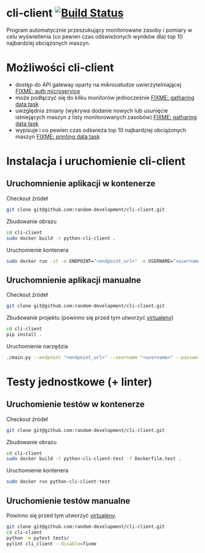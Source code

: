 # cli-client [![Build Status](https://travis-ci.org/random-development/cli-client.svg?branch=master)](https://travis-ci.org/random-development/cli-client)
Program automatycznie przeszukujący monitorowane zasoby i pomiary w celu wyświetlenia (co pewien czas odświeżonych wyników dla) top 10 najbardziej obciążonych maszyn.

# Możliwości cli-client
- dostęp do API gateway oparty na mikrousłudze uwierzytelniającej [FIXME: auth microservice]
- może podłączyć się do kilku monitorów jednocześnie [FIXME: gatharing data task]
- uwzględnia zmiany (wykrywa dodanie nowych lub usunięcie istniejących maszyn z listy monitorowanych zasobów) [FIXME: gatharing data task]
- wypisuje i co pewien czas odświeża top 10 najbardziej obciążonych maszyn [FIXME: printing data task]

# Instalacja i uruchomienie cli-client

## Uruchomnienie aplikacji w kontenerze

Checkout źródeł
```bash
git clone git@github.com:random-development/cli-client.git
```

Zbudowanie obrazu
```bash
cd cli-client
sudo docker build -t python-cli-client .
```

Uruchomienie kontenera
```bash
sudo docker run -it -e ENDPOINT="<endpoint_url>" -e USERNAME="<username>" -e PASSWORD="<password>" -e DELAY=3 -e METRICS="cpu temp mem" python-cli-client
```

## Uruchomnienie aplikacji manualne

Checkout źródeł
```bash
git clone git@github.com:random-development/cli-client.git
```

Zbudowanie projektu (powinno się przed tym utworzyć [virtualenv])
```bash
cd cli-client
pip install .
```

Uruchomienie narzędzia
```bash
./main.py --endpoint "<endpoint_url>" --username "<username>" --password "<password>" --delay 3 # delay time is optional
```

# Testy jednostkowe (+ linter)

## Uruchomienie testów w kontenerze

Checkout źródeł
```bash
git clone git@github.com:random-development/cli-client.git
```

Zbudowanie obrazu
```bash
cd cli-client
sudo docker build -t python-cli-client-test -f Dockerfile.test .
```

Uruchomienie kontenera
```bash
sudo docker run python-cli-client-test
```

## Uruchomienie testów manualne

Powinno się przed tym utworzyć [virtualenv].

```bash
git clone git@github.com:random-development/cli-client.git
cd cli-client
python -m pytest tests/
pylint cli_client --disable=fixme
```

[FIXME: gatharing data task]: https://github.com/random-development/resources-monitoring-system/issues/40
[FIXME: printing data task]: https://github.com/random-development/resources-monitoring-system/issues/39
[FIXME: auth microservice]: https://github.com/random-development/resources-monitoring-system/issues/49
[virtualenv]: https://docs.python-guide.org/dev/virtualenvs/#basic-usage
